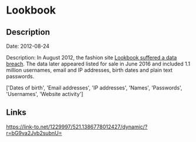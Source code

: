 # Lookbook

## Description

Date: 2012-08-24

Description:
In August 2012, the fashion site <a href="https://www.hackread.com/hacker-selling-million-lookbook-accounts/" target="_blank" rel="noopener">Lookbook suffered a data breach</a>. The data later appeared listed for sale in June 2016 and included 1.1 million usernames, email and IP addresses, birth dates and plain text passwords.


['Dates of birth', 'Email addresses', 'IP addresses', 'Names', 'Passwords', 'Usernames', 'Website activity']

## Links

https://link-to.net/1229997/521.1386778012427/dynamic/?r=bG9va2Jvb2subnU=